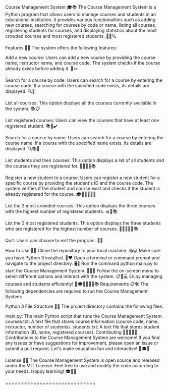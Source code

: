 Course Management System 🎓📚
The Course Management System is a Python program that allows users to manage courses and students in an educational institution. It provides various functionalities such as adding new courses, searching for courses by code or name, listing all courses, registering students for courses, and displaying statistics about the most crowded courses and most registered students. 🎉📝🔍

Features 🚀🌟
The system offers the following features:

Add a new course: Users can add a new course by providing the course name, instructor name, and course code. The system checks if the course already exists before adding it. 📝✏️

Search for a course by code: Users can search for a course by entering the course code. If a course with the specified code exists, its details are displayed. 🔍🔢

List all courses: This option displays all the courses currently available in the system. 📚📋

List registered courses: Users can view the courses that have at least one registered student. 📚👥✔️

Search for a course by name: Users can search for a course by entering the course name. If a course with the specified name exists, its details are displayed. 🔍📚📝

List students and their courses: This option displays a list of all students and the courses they are registered for. 👨‍🎓👩‍🎓📚

Register a new student to a course: Users can register a new student for a specific course by providing the student's ID and the course code. The system verifies if the student and course exist and checks if the student is already registered for the course. 🎓📝👨‍🎓👩‍🎓

List the 3 most crowded courses: This option displays the three courses with the highest number of registered students. 📊👥📚

List the 3 most registered students: This option displays the three students who are registered for the highest number of courses. 👨‍🎓👩‍🎓🔢📚

Quit: Users can choose to exit the program. 🚪😴

How to Use 📖🤔
Clone the repository to your local machine. 📥💻
Make sure you have Python 3 installed. 🐍❤️
Open a terminal or command prompt and navigate to the project directory. 🖥️💼
Run the command python main.py to start the Course Management System. 🏃‍♂️💨
Follow the on-screen menu to select different options and interact with the system. 📋👀💻
Enjoy managing courses and students efficiently! 🎉🎓👨‍🎓👩‍🎓📚
Requirements 📋🛠️
The following dependencies are required to run the Course Management System:

Python 3
File Structure 📂📁
The project directory contains the following files:

main.py: The main Python script that runs the Course Management System.
courses.txt: A text file that stores course information (course code, name, instructor, number of students).
students.txt: A text file that stores student information (ID, name, registered courses).
Contributing 🤝👨‍💻👩‍💻
Contributions to the Course Management System are welcome! If you find any issues or have suggestions for improvement, please open an issue or submit a pull request. Let's make education fun and interactive! 🎉🎓💡

License 📜📄
The Course Management System is open source and released under the MIT License. Feel free to use and modify the code according to your needs. Happy learning! 🎓🌟🚀

⭐️⭐️⭐️⭐️⭐️⭐️⭐️⭐️⭐️⭐️⭐️⭐️⭐️⭐️⭐️⭐️⭐️⭐️⭐️⭐️⭐️⭐️⭐️⭐️⭐️⭐️⭐️⭐️⭐️
